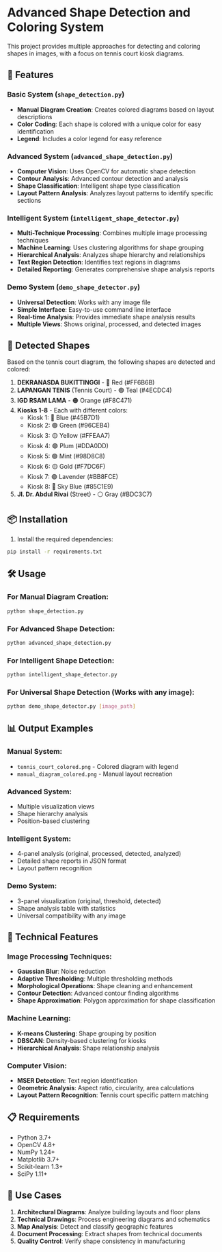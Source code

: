 # Advanced Shape Detection and Coloring System

This project provides multiple approaches for detecting and coloring shapes in images, with a focus on tennis court kiosk diagrams.

## 🚀 Features

### Basic System (`shape_detection.py`)
- **Manual Diagram Creation**: Creates colored diagrams based on layout descriptions
- **Color Coding**: Each shape is colored with a unique color for easy identification
- **Legend**: Includes a color legend for easy reference

### Advanced System (`advanced_shape_detection.py`)
- **Computer Vision**: Uses OpenCV for automatic shape detection
- **Contour Analysis**: Advanced contour detection and analysis
- **Shape Classification**: Intelligent shape type classification
- **Layout Pattern Analysis**: Analyzes layout patterns to identify specific sections

### Intelligent System (`intelligent_shape_detector.py`)
- **Multi-Technique Processing**: Combines multiple image processing techniques
- **Machine Learning**: Uses clustering algorithms for shape grouping
- **Hierarchical Analysis**: Analyzes shape hierarchy and relationships
- **Text Region Detection**: Identifies text regions in diagrams
- **Detailed Reporting**: Generates comprehensive shape analysis reports

### Demo System (`demo_shape_detector.py`)
- **Universal Detection**: Works with any image file
- **Simple Interface**: Easy-to-use command line interface
- **Real-time Analysis**: Provides immediate shape analysis results
- **Multiple Views**: Shows original, processed, and detected images

## 🎨 Detected Shapes

Based on the tennis court diagram, the following shapes are detected and colored:

1. **DEKRANASDA BUKITTINGGI** - 🔴 Red (#FF6B6B)
2. **LAPANGAN TENIS** (Tennis Court) - 🟢 Teal (#4ECDC4)
3. **IGD RSAM LAMA** - 🟠 Orange (#F8C471)
4. **Kiosks 1-8** - Each with different colors:
   - Kiosk 1: 🔵 Blue (#45B7D1)
   - Kiosk 2: 🟢 Green (#96CEB4)
   - Kiosk 3: 🟡 Yellow (#FFEAA7)
   - Kiosk 4: 🟣 Plum (#DDA0DD)
   - Kiosk 5: 🟢 Mint (#98D8C8)
   - Kiosk 6: 🟡 Gold (#F7DC6F)
   - Kiosk 7: 🟣 Lavender (#BB8FCE)
   - Kiosk 8: 🔵 Sky Blue (#85C1E9)
5. **Jl. Dr. Abdul Rivai** (Street) - ⚪ Gray (#BDC3C7)

## 📦 Installation

1. Install the required dependencies:
```bash
pip install -r requirements.txt
```

## 🛠️ Usage

### For Manual Diagram Creation:
```bash
python shape_detection.py
```

### For Advanced Shape Detection:
```bash
python advanced_shape_detection.py
```

### For Intelligent Shape Detection:
```bash
python intelligent_shape_detector.py
```

### For Universal Shape Detection (Works with any image):
```bash
python demo_shape_detector.py [image_path]
```

## 📊 Output Examples

### Manual System:
- `tennis_court_colored.png` - Colored diagram with legend
- `manual_diagram_colored.png` - Manual layout recreation

### Advanced System:
- Multiple visualization views
- Shape hierarchy analysis
- Position-based clustering

### Intelligent System:
- 4-panel analysis (original, processed, detected, analyzed)
- Detailed shape reports in JSON format
- Layout pattern recognition

### Demo System:
- 3-panel visualization (original, threshold, detected)
- Shape analysis table with statistics
- Universal compatibility with any image

## 🔧 Technical Features

### Image Processing Techniques:
- **Gaussian Blur**: Noise reduction
- **Adaptive Thresholding**: Multiple thresholding methods
- **Morphological Operations**: Shape cleaning and enhancement
- **Contour Detection**: Advanced contour finding algorithms
- **Shape Approximation**: Polygon approximation for shape classification

### Machine Learning:
- **K-means Clustering**: Shape grouping by position
- **DBSCAN**: Density-based clustering for kiosks
- **Hierarchical Analysis**: Shape relationship analysis

### Computer Vision:
- **MSER Detection**: Text region identification
- **Geometric Analysis**: Aspect ratio, circularity, area calculations
- **Layout Pattern Recognition**: Tennis court specific pattern matching

## 📋 Requirements

- Python 3.7+
- OpenCV 4.8+
- NumPy 1.24+
- Matplotlib 3.7+
- Scikit-learn 1.3+
- SciPy 1.11+

## 🎯 Use Cases

1. **Architectural Diagrams**: Analyze building layouts and floor plans
2. **Technical Drawings**: Process engineering diagrams and schematics
3. **Map Analysis**: Detect and classify geographic features
4. **Document Processing**: Extract shapes from technical documents
5. **Quality Control**: Verify shape consistency in manufacturing
